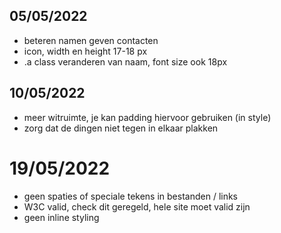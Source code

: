 

## 05/05/2022
- beteren namen geven contacten
- icon, width en height 17-18 px
- .a class veranderen van naam, font size ook 18px

## 10/05/2022
- meer witruimte, je kan padding hiervoor gebruiken (in style)
- zorg dat de dingen niet tegen in elkaar plakken

# 19/05/2022
- geen spaties of speciale tekens in bestanden / links
- W3C valid, check dit geregeld, hele site moet valid zijn
- geen inline styling